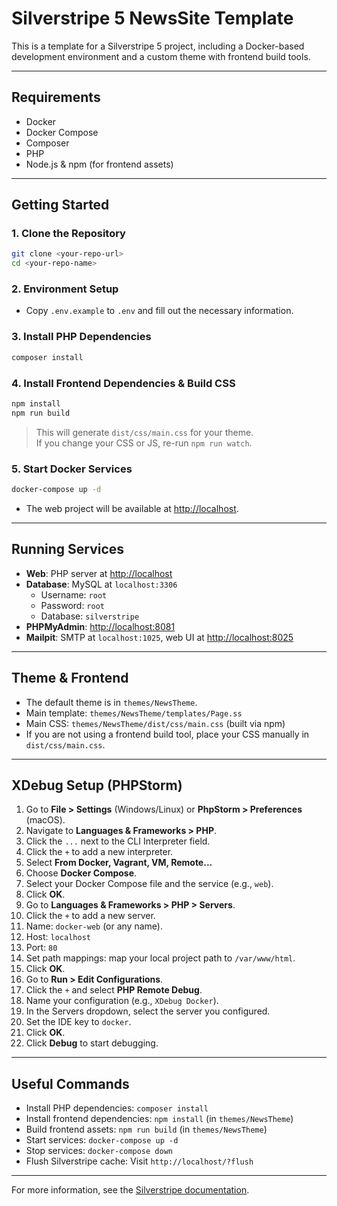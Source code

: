 # Silverstripe 5 NewsSite Template

This is a template for a Silverstripe 5 project, including a Docker-based development environment and a custom theme with frontend build tools.

---

## Requirements

- Docker
- Docker Compose
- Composer
- PHP
- Node.js & npm (for frontend assets)

---

## Getting Started

### 1. Clone the Repository

```sh
git clone <your-repo-url>
cd <your-repo-name>
```

### 2. Environment Setup

- Copy `.env.example` to `.env` and fill out the necessary information.

### 3. Install PHP Dependencies

```sh
composer install
```

### 4. Install Frontend Dependencies & Build CSS

```sh
npm install
npm run build
```
> This will generate `dist/css/main.css` for your theme.  
> If you change your CSS or JS, re-run `npm run watch`.

### 5. Start Docker Services

```sh
docker-compose up -d
```

- The web project will be available at [http://localhost](http://localhost).

---

## Running Services

- **Web**: PHP server at [http://localhost](http://localhost)
- **Database**: MySQL at `localhost:3306`  
  - Username: `root`  
  - Password: `root`  
  - Database: `silverstripe`
- **PHPMyAdmin**: [http://localhost:8081](http://localhost:8081)
- **Mailpit**: SMTP at `localhost:1025`, web UI at [http://localhost:8025](http://localhost:8025)

---

## Theme & Frontend

- The default theme is in `themes/NewsTheme`.
- Main template: `themes/NewsTheme/templates/Page.ss`
- Main CSS: `themes/NewsTheme/dist/css/main.css` (built via npm)
- If you are not using a frontend build tool, place your CSS manually in `dist/css/main.css`.

---

## XDebug Setup (PHPStorm)

1. Go to **File > Settings** (Windows/Linux) or **PhpStorm > Preferences** (macOS).
2. Navigate to **Languages & Frameworks > PHP**.
3. Click the `...` next to the CLI Interpreter field.
4. Click the `+` to add a new interpreter.
5. Select **From Docker, Vagrant, VM, Remote...**
6. Choose **Docker Compose**.
7. Select your Docker Compose file and the service (e.g., `web`).
8. Click **OK**.
9. Go to **Languages & Frameworks > PHP > Servers**.
10. Click the `+` to add a new server.
11. Name: `docker-web` (or any name).
12. Host: `localhost`
13. Port: `80`
14. Set path mappings: map your local project path to `/var/www/html`.
15. Click **OK**.
16. Go to **Run > Edit Configurations**.
17. Click the `+` and select **PHP Remote Debug**.
18. Name your configuration (e.g., `XDebug Docker`).
19. In the Servers dropdown, select the server you configured.
20. Set the IDE key to `docker`.
21. Click **OK**.
22. Click **Debug** to start debugging.

---

## Useful Commands

- Install PHP dependencies: `composer install`
- Install frontend dependencies: `npm install` (in `themes/NewsTheme`)
- Build frontend assets: `npm run build` (in `themes/NewsTheme`)
- Start services: `docker-compose up -d`
- Stop services: `docker-compose down`
- Flush Silverstripe cache: Visit `http://localhost/?flush`

---

For more information, see the [Silverstripe documentation](https://docs.silverstripe.org/).